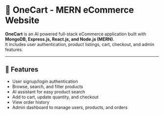 # 🛒 OneCart - MERN eCommerce Website

**OneCart** is an AI powered full-stack eCommerce application built with **MongoDB, Express.js, React.js, and Node.js (MERN)**.  
It includes user authentication, product listings, cart, checkout, and admin features.

---

## 🚀 Features

- User signup/login authentication  
- Browse, search, and filter products  
- AI assistant for easy product search 
- Add to cart, update quantity, and checkout  
- View order history  
- Admin dashboard to manage users, products, and orders  
